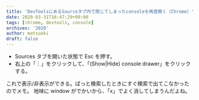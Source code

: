 ```yaml
---
title: 'DevToolsにあるSourceタブ内で閉じてしまったconsoleを再度開く（Chrome）'
date: 2020-03-31T16:47:29+09:00
tags: [chrome, devtools, console]
archives: '2020'
author: matsuaki
draft: false
---
```


- Sources タブを開いた状態で Esc を押す。
- 右上の「︙」をクリックして、「(Show|Hide) console drawer」をクリックする。

これで表示/非表示ができる。ぱっと検索したときにすぐ検索で出てこなかったのでメモ。
地味に window がでかいから、「x」でよく消してしまうんだよね。
